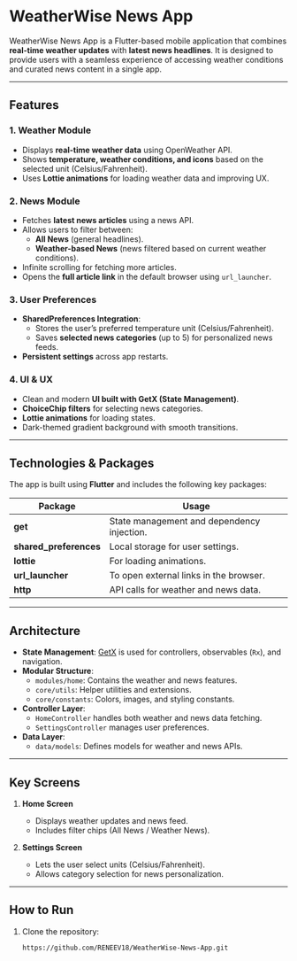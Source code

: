 # WeatherWise News App

WeatherWise News App is a Flutter-based mobile application that combines **real-time weather updates** with **latest news headlines**. It is designed to provide users with a seamless experience of accessing weather conditions and curated news content in a single app.

---

## **Features**

### **1. Weather Module**
- Displays **real-time weather data** using OpenWeather API.
- Shows **temperature, weather conditions, and icons** based on the selected unit (Celsius/Fahrenheit).
- Uses **Lottie animations** for loading weather data and improving UX.

### **2. News Module**
- Fetches **latest news articles** using a news API.
- Allows users to filter between:
  - **All News** (general headlines).
  - **Weather-based News** (news filtered based on current weather conditions).
- Infinite scrolling for fetching more articles.
- Opens the **full article link** in the default browser using `url_launcher`.

### **3. User Preferences**
- **SharedPreferences Integration**:
  - Stores the user’s preferred temperature unit (Celsius/Fahrenheit).
  - Saves **selected news categories** (up to 5) for personalized news feeds.
- **Persistent settings** across app restarts.

### **4. UI & UX**
- Clean and modern **UI built with GetX (State Management)**.
- **ChoiceChip filters** for selecting news categories.
- **Lottie animations** for loading states.
- Dark-themed gradient background with smooth transitions.

---

## **Technologies & Packages**

The app is built using **Flutter** and includes the following key packages:

| Package              | Usage |
|----------------------|-------|
| **get**              | State management and dependency injection. |
| **shared_preferences** | Local storage for user settings. |
| **lottie**           | For loading animations. |
| **url_launcher**     | To open external links in the browser. |
| **http**             | API calls for weather and news data. |

---

## **Architecture**

- **State Management**: [GetX](https://pub.dev/packages/get) is used for controllers, observables (`Rx`), and navigation.
- **Modular Structure**:
  - `modules/home`: Contains the weather and news features.
  - `core/utils`: Helper utilities and extensions.
  - `core/constants`: Colors, images, and styling constants.
- **Controller Layer**:
  - `HomeController` handles both weather and news data fetching.
  - `SettingsController` manages user preferences.
- **Data Layer**:
  - `data/models`: Defines models for weather and news APIs.

---

## **Key Screens**

1. **Home Screen**  
   - Displays weather updates and news feed.
   - Includes filter chips (All News / Weather News).

2. **Settings Screen**  
   - Lets the user select units (Celsius/Fahrenheit).
   - Allows category selection for news personalization.

---

## **How to Run**

1. Clone the repository:
   ```bash
   https://github.com/RENEEV18/WeatherWise-News-App.git

